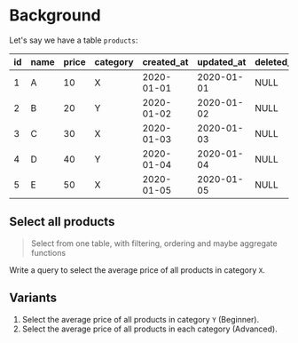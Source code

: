 # Background

Let's say we have a table `products`:

| id | name | price | category | created_at | updated_at | deleted_at |
|----|------|-------|----------|------------|------------|------------|
| 1  | A    | 10    | X        | 2020-01-01 | 2020-01-01 | NULL       |
| 2  | B    | 20    | Y        | 2020-01-02 | 2020-01-02 | NULL       |
| 3  | C    | 30    | X        | 2020-01-03 | 2020-01-03 | NULL       |
| 4  | D    | 40    | Y        | 2020-01-04 | 2020-01-04 | NULL       |
| 5  | E    | 50    | X        | 2020-01-05 | 2020-01-05 | NULL       |


## Select all products

> Select from one table, with filtering, ordering and maybe aggregate functions

Write a query to select the average price of all products in category `X`.


## Variants

1. Select the average price of all products in category `Y` (Beginner).
2. Select the average price of all products in each category (Advanced).


